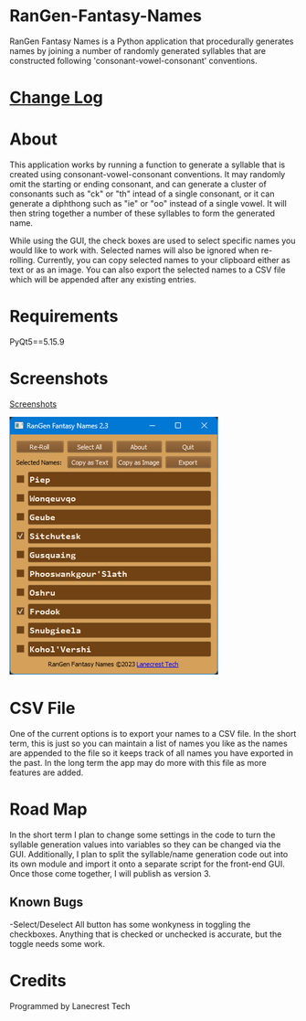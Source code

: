 # RanGen-Fantasy-Names

RanGen Fantasy Names is a Python application that procedurally generates names by joining a number of randomly generated syllables that are constructed following 'consonant-vowel-consonant' conventions.

[Change Log](changelog.md)
=

About
=
This application works by running a function to generate a syllable that is created using consonant-vowel-consonant conventions. It may randomly omit the starting or ending consonant, and can generate a cluster of consonants such as "ck" or "th" intead of a single consonant, or it can generate a diphthong such as "ie" or "oo" instead of a single vowel. It will then string together a number of these syllables to form the generated name.

While using the GUI, the check boxes are used to select specific names you would like to work with. Selected names will also be ignored when re-rolling. Currently, you can copy selected names to your clipboard either as text or as an image. You can also export the selected names to a CSV file which will be appended after any existing entries.

Requirements
=
PyQt5==5.15.9

Screenshots
=
[Screenshots](/screenshots)

![Alt text](/screenshots/v2_3_main.png?raw=true "Main Window")

CSV File
=
One of the current options is to export your names to a CSV file. In the short term, this is just so you can maintain a list of names you like as the names are appended to the file so it keeps track of all names you have exported in the past. In the long term the app may do more with this file as more features are added.

Road Map
=
In the short term I plan to change some settings in the code to turn the syllable generation values into variables so they can be changed via the GUI. Additionally, I plan to split the syllable/name generation code out into its own module and import it onto a separate script for the front-end GUI. Once those come together, I will publish as version 3.

Known Bugs
-
-Select/Deselect All button has some wonkyness in toggling the checkboxes. Anything that is checked or unchecked is accurate, but the toggle needs some work.

Credits
=
Programmed by Lanecrest Tech
